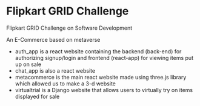 # Flipkart GRID Challenge
Flipkart GRID Challenge on Software Development

An E-Commerce based on metaverse

- auth_app is a react website containing the backend (back-end) for authorizing signup/login and frontend (react-app) for viewing items put up on sale
- chat_app is also a react website
- metacommerce is the main react website made using three.js library which allowed us to make a 3-d website
- virtualtrial is a Django website that allows users to virtually try on items displayed for sale
